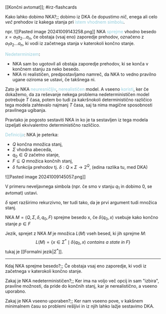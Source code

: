 [[Končni avtomat]]; #irz-flashcards

Kako lahko dobimo NKA?;; dobimo iz DKA če dopustimo *nič*, enega ali celo *več* prehodov iz kakega stanja pri <font color="#92cddc">istem vhodnem simbolu</font>.
<!--SR:!2024-10-15,3,250-->

npr. ![[Pasted image 20241009143258.png]]
NKA <font color="#92cddc">sprejme</font> vhodno besedo $x = a_1a_2 ... a_n$, če obstaja (vsaj eno) zaporedje prehodov, označeno z $a_1a_2 ... a_n$, ki vodi iz začetnega stanja v katerokoli končno stanje.

<font color="#92cddc">Nedeterminizem</font>:
- NKA sam bo ugotovil ali obstaja zaporedje prehodov, ki se konča v končnem stanju za neko besedo.
- NKA ni realističen, predpostavljamo namreč, da NKA to vedno pravilno ugane oziroma se ustavi, če takšnega ni.

Zato je NKA <font color="#92cddc">neuresničljiv</font>, <font color="#92cddc">nerealističen</font> model. A vseeno <font color="#92cddc">koristi</font>, ker če dokažemo, da za reševanje nekega problema nedeterminističen model potrebuje $T$ časa, potem bo tudi za kakršnokoli deterministično različico tega modela zahtevalo najmanj $T$ časa, saj ta nima magične sposobnosti pravilnega ugibanja. 

Pravtako je pogosto sestaviti NKA in ko je ta sestavljen iz tega modela izpeljati ekvivalentno deterministično različico.

<font color="#92cddc">Definicija</font>: NKA je peterka:
- $Q$ končna množica stanj,
- $\Sigma$ vhodna abeceda,
- $q_0 \in Q$ začetno stanje,
- $F \subseteq Q$ množica končnih stanj,
- $\delta$ funkcija prehodov tj. $\delta : Q \times \Sigma \rightarrow 2^Q$, (edina razlika tu, med DKA)

![[Pasted image 20241009145057.png]]

V primeru neveljavnega simbola (npr. če smo v stanju $q_1$ in dobimo $0$, se avtomat) ustavi.

$\delta$ spet razširimo rekurzivno, ter tudi tako, da je prvi argument tudi množica stanj.

NKA $M = (Q, \Sigma, \delta, q_0, F)$ sprejme besedo x, če $\delta(q_0, x)$ vsebuje kako končno stanje $p\in F$

Jezik, sprejet z NKA $M$ je množica $L(M)$ vseh besed, ki jih sprejme $M$: $$L(M) = \{x \in \Sigma^* \mid \delta(q_0, x)\ contains\ a \ state\ in\ F\}$$ tukaj je [[Formalni jezik|$\Sigma^*$]].

---
Kdaj NKA sprejme besedo?;; Če obstaja vsaj eno zaporedje, ki vodi iz začetnega v katerokoli končno stanje.
<!--SR:!2024-10-15,3,250-->
Zakaj je NKA nedeterminističen?;; Ker ima na voljo več opcij in sam "izbira", pravilne možnosti, da pride do končnih stanj, kar je nerealistično, a vseeno uporabno.
<!--SR:!2024-10-16,4,270-->
Zakaj je NKA vseeno uporaben?;; Ker nam vseeno pove, v kakšnem minimalnem času so problemi rešljivi in iz njih lahko lažje sestavimo DKA.
<!--SR:!2024-10-16,4,270-->




